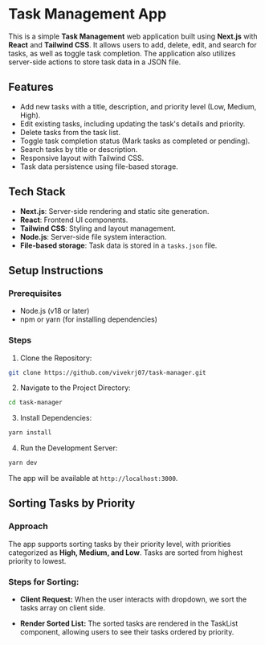 # Task Management App

This is a simple **Task Management** web application built using **Next.js** with **React** and **Tailwind CSS**. It allows users to add, delete, edit, and search for tasks, as well as toggle task completion. The application also utilizes server-side actions to store task data in a JSON file.

## Features

- Add new tasks with a title, description, and priority level (Low, Medium, High).
- Edit existing tasks, including updating the task's details and priority.
- Delete tasks from the task list.
- Toggle task completion status (Mark tasks as completed or pending).
- Search tasks by title or description.
- Responsive layout with Tailwind CSS.
- Task data persistence using file-based storage.

## Tech Stack

- **Next.js**: Server-side rendering and static site generation.
- **React**: Frontend UI components.
- **Tailwind CSS**: Styling and layout management.
- **Node.js**: Server-side file system interaction.
- **File-based storage**: Task data is stored in a `tasks.json` file.

## Setup Instructions

### Prerequisites
- Node.js (v18 or later)
- npm or yarn (for installing dependencies)

### Steps
1. Clone the Repository:

```bash
git clone https://github.com/vivekrj07/task-manager.git
```

2. Navigate to the Project Directory:

```bash
cd task-manager
```

3. Install Dependencies:

```bash
yarn install
```
4. Run the Development Server:

```bash
yarn dev
```

The app will be available at `http://localhost:3000`.

## Sorting Tasks by Priority

### Approach
The app supports sorting tasks by their priority level, with priorities categorized as **High, Medium, and Low**. Tasks are sorted from highest priority to lowest.

### Steps for Sorting:
- **Client Request:** When the user interacts with dropdown, we sort the tasks array on client side.

- **Render Sorted List:** The sorted tasks are rendered in the TaskList component, allowing users to see their tasks ordered by priority.
